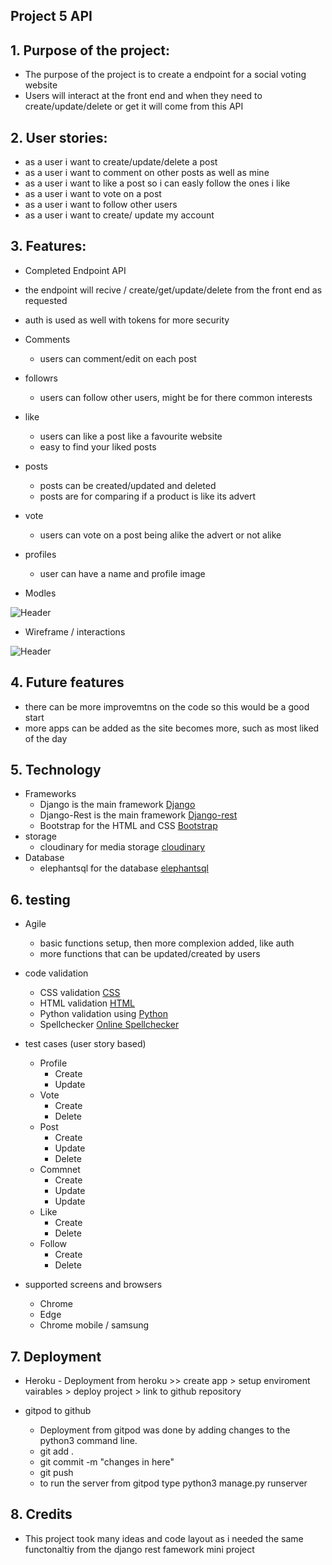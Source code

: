 ## Project 5 API 
## 1. Purpose of the project: 
- The purpose of the project is to create a endpoint for a social voting website
- Users will interact at the front end and when they need to create/update/delete or get it will come from this API

## 2. User stories:
- as a user i want to create/update/delete a post
- as a user i want to comment on other posts as well as mine
- as a user i want to like a post so i can easly follow the ones i like
- as a user i want to vote on a post
- as a user i want to follow other users
- as a user i want to create/ update my account

## 3. Features: 
- Completed Endpoint API
- the endpoint will recive / create/get/update/delete from the front end as requested
- auth is used as well with tokens for more security
- Comments
    - users can comment/edit on each post
- followrs
    - users can follow other users, might be for there common interests
- like
    - users can like a post like a favourite website
    - easy to find your liked posts
- posts
    - posts can be created/updated and deleted
    - posts are for comparing if a product is like its advert
- vote
    - users can vote on a post being alike the advert or not alike
- profiles
    - user can have a name and profile image

- Modles

![Header](https://res.cloudinary.com/dgj9rjuka/image/upload/v1682068641/modles_smxt5k.png)

- Wireframe / interactions

![Header](https://res.cloudinary.com/dgj9rjuka/image/upload/v1682068641/Screenshot_2023-04-21_101712_xyoich.png)

## 4. Future features
- there can be more improvemtns on the code so this would be a good start
- more apps can be added as the site becomes more, such as most liked of the day


## 5. Technology
- Frameworks
    - Django is the main framework [Django](https://www.djangoproject.com/)
    - Django-Rest is the main framework [Django-rest](https://www.django-rest-framework.org/)
    - Bootstrap for the HTML and CSS [Bootstrap](https://getbootstrap.com/)
- storage
    - cloudinary for media storage [cloudinary](https://cloudinary.com/)
- Database
    - elephantsql for the database [elephantsql](https://customer.elephantsql.com/)

## 6. testing
- Agile 
    - basic functions setup, then more complexion added, like auth
    - more functions that can be updated/created by users 

- code validation
    - CSS validation [CSS](https://jigsaw.w3.org/css-validator/validator)
    - HTML validation [HTML](https://validator.w3.org/)
    - Python validation using [Python](https://pythontutor.com/python-debugger.html#mode=edit)
    - Spellchecker [Online Spellchecker](https://www.online-spellcheck.com/)


- test cases (user story based)
    - Profile
        - Create
        - Update
    - Vote
        - Create
        - Delete 
    - Post
        - Create
        - Update
        - Delete
    - Commnet
        - Create
        - Update
        - Update 
    - Like
        - Create
        - Delete
    - Follow
        - Create
        - Delete 

- supported screens and browsers
    - Chrome
    - Edge
    - Chrome mobile / samsung

## 7. Deployment
   - Heroku
    - Deployment from heroku >> create app > setup enviroment vairables > deploy project > link to github repository
   
- gitpod to github
   - Deployment from gitpod was done by adding changes to the python3 command line.
   - git add .
   - git commit -m "changes in here"
   - git push
   - to run the server from gitpod type python3 manage.py runserver

## 8. Credits

- This project took many ideas and code layout as i needed the same functonaltiy from the django rest famework mini project
